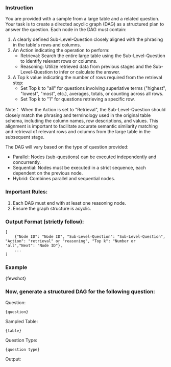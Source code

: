 ### Instruction
You are provided with a sample from a large table and a related question. Your task is to create a directed acyclic graph (DAG) as a structured plan to answer the question. Each node in the DAG must contain:

1. A clearly defined Sub-Level-Question closely aligned with the phrasing in the table's rows and columns.
2. An Action indicating the operation to perform:
   - Retrieval: Search the entire large table using the Sub-Level-Question to identify relevant rows or columns.
   - Reasoning: Utilize retrieved data from previous stages and the Sub-Level-Question to infer or calculate the answer.
3. A Top k value indicating the number of rows required from the retrieval step:
   - Set Top k to "all" for questions involving superlative terms ("highest", "lowest", "most", etc.), averages, totals, or counting across all rows.
   - Set Top k to "1" for questions retrieving a specific row.

Note：
    When the Action is set to "Retrieval", the Sub-Level-Question should closely match the phrasing and terminology used in the original table schema, including the column names, row descriptions, and values. This alignment is important to facilitate accurate semantic similarity matching and retrieval of relevant rows and columns from the large table in the subsequent stage.

The DAG will vary based on the type of question provided:
- Parallel: Nodes (sub-questions) can be executed independently and concurrently.
- Sequential: Nodes must be executed in a strict sequence, each dependent on the previous node.
- Hybrid: Combines parallel and sequential nodes.

### Important Rules:
1. Each DAG must end with at least one reasoning node.
2. Ensure the graph structure is acyclic.

### Output Format (strictly follow):
```
[
    {"Node ID": "Node ID", "Sub-Level-Question": "Sub-Level-Question", "Action": "retrieval" or "reasoning", "Top k": "Number or 'all',"Next": "Node ID"},
    ...
]
```

### Example

{fewshot}

### Now, generate a structured DAG for the following question:

Question:
```
{question}
```

Sampled Table:
```
{table}
```

Question Type:
```
{question type}
```

Output:
